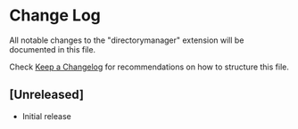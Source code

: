 # Change Log

All notable changes to the "directorymanager" extension will be documented in this file.

Check [Keep a Changelog](http://keepachangelog.com/) for recommendations on how to structure this file.

## [Unreleased]

- Initial release